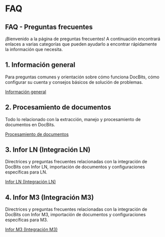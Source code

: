 # FAQ

## FAQ - Preguntas frecuentes

¡Bienvenido a la página de preguntas frecuentes! A continuación encontrará enlaces a varias categorías que pueden ayudarlo a encontrar rápidamente la información que necesita.

## **1. Información general**

Para preguntas comunes y orientación sobre cómo funciona DocBits, cómo configurar su cuenta y consejos básicos de solución de problemas.

[Información general](https://docs.docbits.com/overview-and-basics/faq/general-information)

## **2. Procesamiento de documentos**

Todo lo relacionado con la extracción, manejo y procesamiento de documentos en DocBits.

[Procesamiento de documentos](https://docs.docbits.com/overview-and-basics/faq/document-processing)

## **3. Infor LN (Integración LN)**

Directrices y preguntas frecuentes relacionadas con la integración de DocBits con Infor LN, importación de documentos y configuraciones específicas para LN.

[Infor LN (Integración LN)](https://docs.docbits.com/overview-and-basics/faq/infor-ln-ln-integration)

## **4. Infor M3 (Integración M3)**

Directrices y preguntas frecuentes relacionadas con la integración de DocBits con Infor M3, importación de documentos y configuraciones específicas para M3.

[Infor M3 (Integración M3)](https://docs.docbits.com/overview-and-basics/faq/infor-m3-m3-integration)
